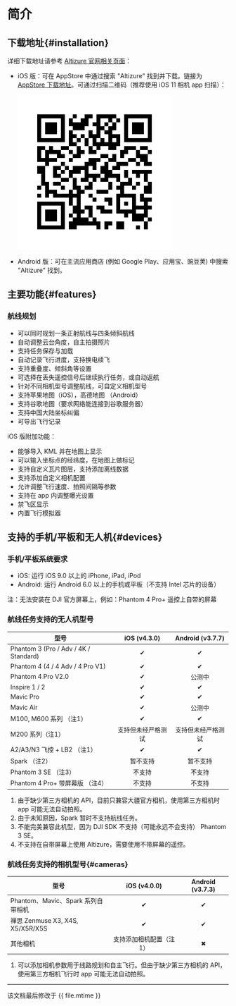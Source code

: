 # 简介

## 下载地址{#installation}

详细下载地址请参考 [Altizure 官网相关页面](https://www.altizure.cn/mobile)：

* iOS 版：可在 AppStore 中通过搜索 "Altizure" 找到并下载。链接为 [AppStore 下载地址](https://itunes.apple.com/app/id1018791616?mt=8)。可通过扫描二维码（推荐使用 iOS 11 相机 app 扫描）：

    ![AppStore 二维码](../../assets/app-download-ios-appstore.png)
* Android 版：可在主流应用商店 (例如 Google Play、应用宝、豌豆荚) 中搜索 "Altizure" 找到。

## 主要功能{#features}

### 航线规划

* 可以同时规划一条正射航线与四条倾斜航线
* 自动调整云台角度，自主拍摄照片
* 支持任务保存与加载
* 自动记录飞行进度，支持换电续飞
* 支持重叠度、倾斜角等设置
* 可选择在丢失遥控信号后继续执行任务，或自动返航
* 针对不同相机型号调整航线，可自定义相机型号
* 支持苹果地图（iOS），高德地图 （Android）
* 支持谷歌地图（要求网络能连接到谷歌服务器）
* 支持中国大陆坐标纠偏
* 可导出飞行记录

iOS 版附加功能：

* 能够导入 KML 并在地图上显示
* 可以输入坐标点的经纬度，在地图上做标记
* 支持自定义瓦片图层，支持添加离线数据
* 支持添加自定义相机配置
* 允许调整飞行速度、拍照间隔等参数
* 支持在 app 内调整曝光设置
* 禁飞区显示
* 内置飞行模拟器

## 支持的手机/平板和无人机{#devices}

### 手机/平板系统要求

* iOS: 运行 iOS 9.0 以上的 iPhone, iPad, iPod
* Android: 运行 Android 6.0 以上的手机或平板（不支持 Intel 芯片的设备）

注：无法安装在 DJI 官方屏幕上，例如：Phantom 4 Pro+ 遥控上自带的屏幕

### 航线任务支持的无人机型号

| 型号 | iOS (v4.3.0) | Android (v3.7.7) |
| ---  | :---: | :---: |
| Phantom 3 \(Pro / Adv / 4K / Standard\) | ✔︎ | ✔︎ |
| Phantom 4 \(4 / 4 Adv / 4 Pro V1\) | ✔︎ | ✔︎ |
| Phantom 4 Pro V2.0 | ✔︎ | 公测中 |
| Inspire 1 / 2 | ✔︎ | ✔︎ |
| Mavic Pro | ✔︎ | ✔︎ |
| Mavic Air | ✔︎ | 公测中 |
| M100, M600 系列 （注1） | ✔︎ | ✔︎ |
| M200 系列（注1） | 支持但未经严格测试 | 支持但未经严格测试 |
| A2/A3/N3 飞控 + LB2 （注1） | ✔︎ | ✔︎ |
| Spark （注2） | 暂不支持 | 暂不支持 |
| Phantom 3 SE （注3） | 不支持 | 不支持 |
| Phantom 4 Pro+ 带屏幕版 （注4） | 不支持 | 不支持 |

1. 由于缺少第三方相机的 API，目前只兼容大疆官方相机，使用第三方相机时 app 可能无法自动拍照。
2. 由于未知原因，Spark 暂时不支持航线任务。
3. 不能完美兼容此机型，因为 DJI SDK 不支持（可能永远不会支持） Phantom 3 SE。
4. 不支持在自带屏幕上使用 Altizure，需要使用不带屏幕的遥控。

<!-- 3. 由于是新机型，DJI SDK 尚未支持此机型。需要等待 SDK 更新并支持航线任务。 -->

### 航线任务支持的相机型号{#cameras}

| 型号 | iOS (v4.0.0) | Android (v3.7.3) |
| ---  | :---: | :---: |
| Phantom、Mavic、Spark 系列自带相机 | ✔︎ | ✔︎ |
| 禅思 Zenmuse X3, X4S, X5/X5R/X5S | ✔︎ | ✔︎ |
| 其他相机 | 支持添加相机配置（注1）| ✖︎ |

1. 可以添加相机参数用于线路规划和自主飞行。但由于缺少第三方相机的 API，使用第三方相机飞行时 app 可能无法自动拍照。

---

该文档最后修改于 {{ file.mtime }}
